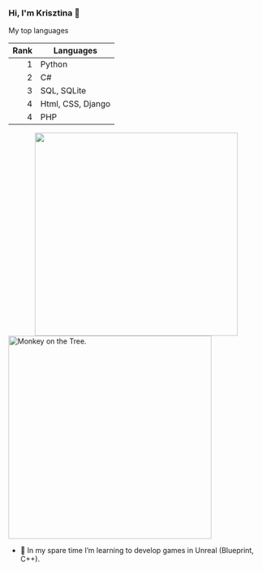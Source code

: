 ### Hi, I'm Krisztina 👋

My top languages

| Rank | Languages |
|-----:|-----------|
|     1| Python  |
|     2| C#         |
|     3| SQL, SQLite       |
|     4| Html, CSS, Django    |
|     4| PHP      |
  
</details>



<div id="header" align="center">
  <img src="https://user-images.githubusercontent.com/82880530/216677082-83024438-194c-4567-bd71-86839d59232f.png" {width=40px height=400px}/>
</div>

<picture>
  <source media="(prefers-color-scheme: dark)" srcset="https://user-images.githubusercontent.com/82880530/216677082-83024438-194c-4567-bd71-86839d59232f.png" {width=40px height=400px}>
  <source media="(prefers-color-scheme: light)" srcset="https://user-images.githubusercontent.com/82880530/216677082-83024438-194c-4567-bd71-86839d59232f.png" {width=40px height=400px}>
  <img alt="Monkey on the Tree." src="https://user-images.githubusercontent.com/82880530/216677082-83024438-194c-4567-bd71-86839d59232f.png" {width=40px height=400px}>
</picture>

- 🌱 In my spare time I’m learning to develop games in Unreal (Blueprint, C++).
